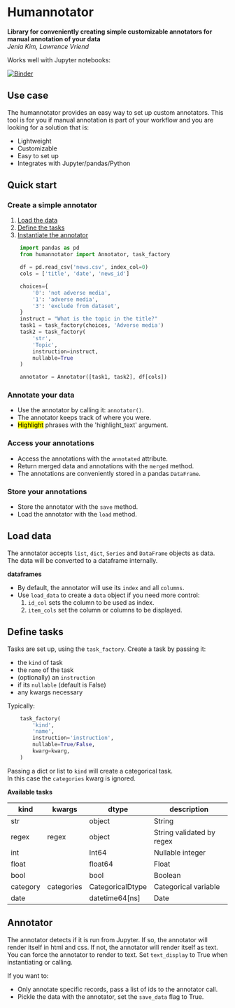 # Humannotator

**Library for conveniently creating simple customizable annotators 
for manual annotation of your data**  
*Jenia Kim, Lawrence Vriend*

Works well with Jupyter notebooks:

[![Binder](https://mybinder.org/badge_logo.svg)](https://mybinder.org/v2/gh/lcvriend/humannotator/master?filepath=examples%2Fexamples.ipynb)

## Use case

The humannotator provides an easy way to set up custom annotators.
This tool is for you if manual annotation is part of your workflow 
and you are looking for a solution that is:

- Lightweight
- Customizable
- Easy to set up
- Integrates with Jupyter/pandas/Python

## Quick start

### Create a simple annotator

1. [Load the data](#load-data)
2. [Define the tasks](#define-tasks)
3. [Instantiate the annotator](#annotator)

```Python
    import pandas as pd
    from humannotator import Annotator, task_factory

    df = pd.read_csv('news.csv', index_col=0)
    cols = ['title', 'date', 'news_id']

    choices={
        '0': 'not adverse media',
        '1': 'adverse media',
        '3': 'exclude from dataset',
    }
    instruct = "What is the topic in the title?"
    task1 = task_factory(choices, 'Adverse media')
    task2 = task_factory(
        'str',
        'Topic',
        instruction=instruct,
        nullable=True
    )

    annotator = Annotator([task1, task2], df[cols])
```

### Annotate your data

- Use the annotator by calling it: `annotator()`.
- The annotator keeps track of where you were.
- <mark>Highlight</mark> phrases with the 'highlight_text' argument.

### Access your annotations

- Access the annotations with the `annotated` attribute.
- Return merged data and annotations with the `merged` method.
- The annotations are conveniently stored in a pandas `DataFrame`.

### Store your annotations

- Store the annotator with the `save` method.
- Load the annotator with the `load` method.

## Load data

The annotator accepts `list`, `dict`, `Series` and `DataFrame` objects as data.  
The data will be converted to a dataframe internally.

**dataframes**

- By default, the annotator will use its `index` and all `columns`.  
- Use `load_data` to create a `data` object if you need more control:
    1. `id_col` sets the column to be used as index.
    2. `item_cols` set the column or columns to be displayed.

## Define tasks

Tasks are set up, using the `task_factory`.
Create a task by passing it:

- the `kind` of task
- the `name` of the task
- (optionally) an `instruction`
- if its `nullable` (default is False)
- any kwargs necessary

Typically: 
```Python
    task_factory(
        'kind',
        'name',
        instruction='instruction',
        nullable=True/False,
        kwarg=kwarg,
    )
```

Passing a dict or list to `kind` will create a categorical task.  
In this case the `categories` kwarg  is ignored.

**Available tasks**

kind      | kwargs     | dtype            | description
--------- | -----------| ---------------- | ----------------
str       |            | object           | String
regex     | regex      | object           | String validated by regex
int       |            | Int64            | Nullable integer
float     |            | float64          | Float
bool      |            | bool             | Boolean
category  | categories | CategoricalDtype | Categorical variable
date      |            | datetime64[ns]   | Date

## Annotator

The annotator detects if it is run from Jupyter.
If so, the annotator will render itself in html and css.
If not, the annotator will render itself as text.
You can force the annotator to render to text.
Set `text_display` to True when instantiating or calling.

If you want to:
- Only annotate specific records, pass a list of ids to the annotator call.
- Pickle the data with the annotator, set the `save_data` flag to True.
